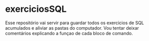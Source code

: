# exerciciosSQL
Esse repositório vai servir para guardar todos os exercicios de SQL acumulados e aliviar as pastas do computador.
Vou tentar deixar comentários explicando a funçao de cada bloco de comando.

